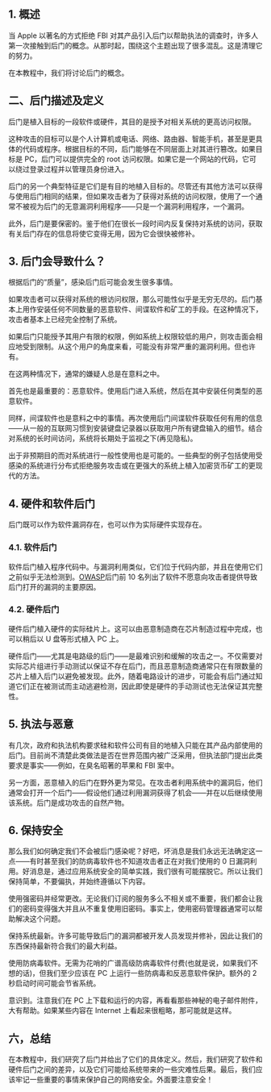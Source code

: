 ## 1. 概述

当 Apple 以著名的方式拒绝 FBI 对其产品引入后门以帮助执法的调查时，许多人第一次接触到后门的概念。从那时起，围绕这个主题出现了很多混乱。这是清理它的努力。

在本教程中，我们将讨论后门的概念。

## 二、后门描述及定义

后门是植入目标的一段软件或硬件，其目的是授予对相关系统的更高访问权限。

这种攻击的目标可以是个人计算机或电话、网络、路由器、智能手机，甚至是更具体的代码或程序。根据目标的不同，后门能够在不同层面上对其进行篡改。如果目标是 PC，后门可以提供完全的 root 访问权限。如果它是一个网站的代码，它可以绕过登录过程并以管理员身份进入。

后门的另一个典型特征是它们是有目的地植入目标的。尽管还有其他方法可以获得与使用后门相同的结果，但如果攻击者为了获得对系统的访问权限，使用了一个通常不被视为后门的无意漏洞利用程序——只是一个漏洞利用程序，一个漏洞。

此外，后门是要保密的。鉴于他们在很长一段时间内反复保持对系统的访问，获取有关后门存在的信息将使它变得无用，因为它会很快被修补。

## 3. 后门会导致什么？

根据后门的“质量”，感染后门后可能会发生很多事情。

如果攻击者可以获得对系统的根访问权限，那么可能性似乎是无穷无尽的。后门基本上用作安装任何不同数量的恶意软件、间谍软件和矿工的手段。在这种情况下，攻击者基本上已经完全控制了系统。

如果后门只能授予其用户有限的权限，例如系统上权限较低的用户，则攻击面会相应地受到限制。从这个用户的角度来看，可能没有非常严重的漏洞利用。但也许有。

在这两种情况下，通常的嫌疑人总是在意料之中。 

首先也是最重要的：恶意软件。使用后门进入系统，然后在其中安装任何类型的恶意软件。

同样，间谍软件也是意料之中的事情。再次使用后门间谍软件获取任何有用的信息——从一般的互联网习惯到安装键盘记录器以获取用户所有键盘输入的细节。结合对系统的长时间访问，系统将长期处于监视之下(再见隐私)。

出于非预期目的而对系统进行一般性使用也是可能的。一些典型的例子包括使用受感染的系统进行分布式拒绝服务攻击或在更强大的系统上植入加密货币矿工的更现代的方法。

## 4. 硬件和软件后门

后门既可以作为软件漏洞存在，也可以作为实际硬件实现存在。

### 4.1. 软件后门

软件后门植入程序代码中。与漏洞利用类似，它们位于代码内部，并且在使用它们之前似乎无法检测到。[OWASP](https://en.wikipedia.org/wiki/OWASP)后门前 10 名列出了软件不愿意向攻击者提供导致后门打开的漏洞的主要原因。

### 4.2. 硬件后门

硬件后门植入硬件的实际硅片上。这可以由恶意制造商在芯片制造过程中完成，也可以稍后以 U 盘等形式植入 PC 上。

硬件后门——尤其是电路级的后门——是最难识别和缓解的攻击之一。不仅需要对实际芯片组进行手动测试以保证不存在后门，而且恶意制造商通常只在有限数量的芯片上植入后门以避免被发现。此外，随着电路设计的进步，可能会有后门通过知道它们正在被测试而主动逃避检测，因此即使是硬件的手动测试也无法保证其完整性。

## 5. 执法与恶意

有几次，政府和执法机构要求硅和软件公司有目的地植入只能在其产品内部使用的后门。目前尚不清楚此类做法是否在世界范围内被广泛采用，但执法部门提出此类要求是事实——例如，在臭名昭著的苹果和 FBI 案中。

另一方面，恶意植入的后门在野外更为常见。在攻击者利用系统中的漏洞后，他们通常会打开一个后门——假设他们通过利用漏洞获得了机会——并在以后继续使用该系统。后门是成功攻击的自然产物。

## 6. 保持安全

那么我们如何确定我们不会被后门感染呢？好吧，坏消息是我们永远无法确定这一点——有时甚至我们的防病毒软件也不知道攻击者正在对我们使用的 0 日漏洞利用。好消息是，通过应用系统安全的简单实践，我们很有可能摆脱它。所以让我们保持简单，不要偏执，并始终遵循以下内容。

使用强密码并经常更改。无论我们订阅的服务多么不相关或不重要，我们都会让我们的密码变得强大并且从不重复使用旧密码。事实上，使用密码管理器通常可以帮助解决这个问题。

保持系统最新。许多可能导致后门的漏洞都被开发人员发现并修补，因此让我们的东西保持最新符合我们的最大利益。

使用防病毒软件。无需为花哨的广谱高级防病毒软件付费(也就是说，如果我们不想的话)，但我们至少应该在 PC 上运行一些防病毒和反恶意软件保护。额外的 2 秒启动时间可能会节省系统。

意识到。注意我们在 PC 上下载和运行的内容，再看看那些神秘的电子邮件附件，大有帮助。如果某些内容在 Internet 上看起来很粗略，那可能就是这样。

## 六，总结

在本教程中，我们研究了后门并给出了它们的具体定义。然后，我们研究了软件和硬件后门之间的差异，以及它们可能给系统带来的一些灾难性后果。最后，我们应该牢记一些重要的事情来保护自己的网络安全。外面要注意安全！